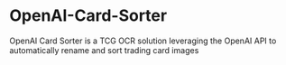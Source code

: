 # OpenAI-Card-Sorter
OpenAI Card Sorter is a TCG OCR solution leveraging the OpenAI API to automatically rename and sort trading card images
